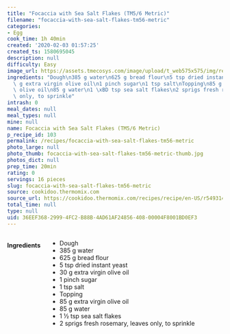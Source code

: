 ```yaml
---
title: "Focaccia with Sea Salt Flakes (TM5/6 Metric)"
filename: "focaccia-with-sea-salt-flakes-tm56-metric"
categories:
- Egg
cook_time: 1h 40min
created: '2020-02-03 01:57:25'
created_ts: 1580695045
description: null
difficulty: Easy
image_url: https://assets.tmecosys.com/image/upload/t_web575x575/img/recipe/ras/Assets/63D3854D-D39C-4999-9DC0-AFF9583DB3F7/Derivates/BF9507B3-F2C0-4262-8346-649A5F980789.jpg
ingredients: "Dough\n385 g water\n625 g bread flour\n5 tsp dried instant yeast\n30\
  \ g extra virgin olive oil\n1 pinch sugar\n1 tsp salt\nTopping\n85 g extra virgin\
  \ olive oil\n85 g water\n1 \xBD tsp sea salt flakes\n2 sprigs fresh rosemary, leaves\
  \ only, to sprinkle"
intrash: 0
meal_dates: null
meal_types: null
mine: null
name: Focaccia with Sea Salt Flakes (TM5/6 Metric)
p_recipe_id: 103
permalink: /recipes/focaccia-with-sea-salt-flakes-tm56-metric
photo_large: null
photo_thumb: focaccia-with-sea-salt-flakes-tm56-metric-thumb.jpg
photos_dict: null
prep_time: 20min
rating: 0
servings: 16 pieces
slug: focaccia-with-sea-salt-flakes-tm56-metric
source: cookidoo.thermomix.com
source_url: https://cookidoo.thermomix.com/recipes/recipe/en-US/r549314
total_time: null
type: null
uid: 36EEF368-2999-4FC2-B88B-4AD61AF24856-408-00004F8001BD0EF3
---
```

<div class="large-8 medium-7 columns" id="writeup">	</div><!-- #writeup -->
</div><!-- #row-one -->
<div class="row" id="row-two">	<div class="medium-4 small-5 columns" id="ingredients"><h4>Ingredients</h4><div class="box box-ingredients content"><ul>
<li>Dough</li>
<li>385 g water</li>
<li>625 g bread flour</li>
<li>5 tsp dried instant yeast</li>
<li>30 g extra virgin olive oil</li>
<li>1 pinch sugar</li>
<li>1 tsp salt</li>
<li>Topping</li>
<li>85 g extra virgin olive oil</li>
<li>85 g water</li>
<li>1 ½ tsp sea salt flakes</li>
<li>2 sprigs fresh rosemary, leaves only, to sprinkle</li>
</ul>
</div>	</div>	<div class="medium-6 small-7 columns" id="directions">	</div>